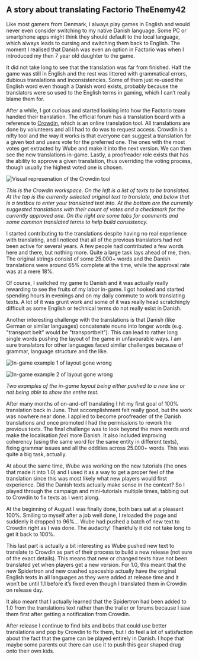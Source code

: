 ## A story about translating Factorio <author>TheEnemy42</author>

Like most gamers from Denmark, I always play games in English and would never even consider switching to my native Danish language. Some PC or smartphone apps might think they should default to the local language, which always leads to cursing and switching them back to English. The moment I realised that Danish was even an option in Factorio was when I introduced my then 7 year old daughter to the game.

It did not take long to see that the translation was far from finished. Half the game was still in English and the rest was littered with grammatical errors, dubious translations and inconsistencies. Some of them just re-used the English word even though a Danish word exists, probably because the translators were so used to the English terms in gaming, which I can’t really blame them for.

After a while, I got curious and started looking into how the Factorio team handled their translation. The official forum has a translation board with a reference to [Crowdin](https://crowdin.com/project/factorio), which is an online translation tool. All translations are done by volunteers and all I had to do was to request access. Crowdin is a nifty tool and the way it works is that everyone can suggest a translation for a given text and users vote for the preferred one. The ones with the most votes get extracted by Wube and make it into the next version. We can then see the new translations in-game. Lastly, a proofreader role exists that has the ability to approve a given translation, thus overriding the voting process, though usually the highest voted one is chosen.

![Visual represenation of the Crowdin tool](https://i.imgur.com/j0AlBCQ.png)

*This is the Crowdin workspace. On the left is a list of texts to be translated. At the top is the currently selected original text to translate, and below that is a textbox to enter your translated text into. At the bottom are the currently suggested translations with their count of votes and a checkmark for the currently approved one. On the right are some tabs for comments and some common translated terms to help build consistency.*

I started contributing to the translations despite having no real experience with translating, and I noticed that all of the previous translators had not been active for several years. A few people had contributed a few words here and there, but nothing more. Quite a large task lays ahead of me, then. The original strings consist of some 25.000+ words and the Danish translations were around 65% complete at the time, while the approval rate was at a mere 18%.

Of course, I switched my game to Danish and it was actually really rewarding to see the fruits of my labor in-game. I got hooked and started spending hours in evenings and on my daily commute to work translating texts. A lot of it was grunt work and some of it was really head scratchingly difficult as some English or technical terms do not really exist in Danish.

Another interesting challenge with the translations is that Danish (like German or similar languages) concatenate nouns into longer words (e.g. "transport belt" would be "transportbelt"). This can lead to rather long single words pushing the layout of the game in unfavourable ways. I am sure translators for other languages faced similar challenges because of grammar, language structure and the like.

![In-game example 1 of layout gone wrong](https://i.imgur.com/GTSKDFQ.jpg)

![In-game example 2 of layout gone wrong](https://i.imgur.com/DzAZOv5.jpg)

*Two examples of the in-game layout being either pushed to a new line or not being able to show the entire text.*

After many months of on-and-off translating I hit my first goal of 100% translation back in June. That accomplishment felt really good, but the work was nowhere near done. I applied to become proofreader of the Danish translations and once promoted I had the permissions to rework the previous texts. The final challenge was to look beyond the mere words and make the localisation *feel* more Danish. It also included improving coherency (using the same word for the same entity in different texts), fixing grammar issues and all the oddities across 25.000+ words. This was quite a big task, actually.

At about the same time, Wube was working on the new tutorials (the ones that made it into 1.0) and I used it as a way to get a proper feel of the translation since this was most likely what new players would first experience. Did the Danish texts actually make sense in the context? So I played through the campaign and mini-tutorials multiple times, tabbing out to Crowdin to fix texts as I went along.

At the beginning of August I was finally done, both bars sat at a pleasant 100%. Smiling to myself after a job well done, I reloaded the page and suddenly it dropped to 96%... Wube had pushed a batch of new text to Crowdin right as I was done. The audacity! Thankfully it did not take long to get it back to 100%.

This last part is actually a bit interesting as Wube pushed new text to translate to Crowdin as part of their process to build a new release (not sure of the exact details). This means that new or changed texts have not been translated yet when players get a new version. For 1.0, this meant that the new Spidertron and new crashed spaceship actually have the original English texts in all languages as they were added at release time and it won’t be until 1.1 before it’s fixed even though I translated them in Crowdin on release day.

It also meant that I actually learned that the Spidertron had been added to 1.0 from the translations text rather than the trailer or forums because I saw them first after getting a notification from Crowdin.

After release I continue to find bits and bobs that could use better translations and pop by Crowdin to fix them, but I do feel a lot of satisfaction about the fact that the game can be played entirely in Danish. I hope that maybe some parents out there can use it to push this gear shaped drug onto their own kids.
